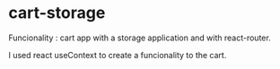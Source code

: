 # cart-storage

Funcionality : cart app with a storage application and with react-router. 

I used react useContext to create a funcionality to the cart.
